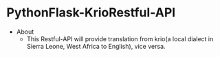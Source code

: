 # PythonFlask-KrioRestful-API

- About
  - This Restful-API will provide translation from krio(a local dialect in Sierra Leone, West Africa to English), vice versa.
